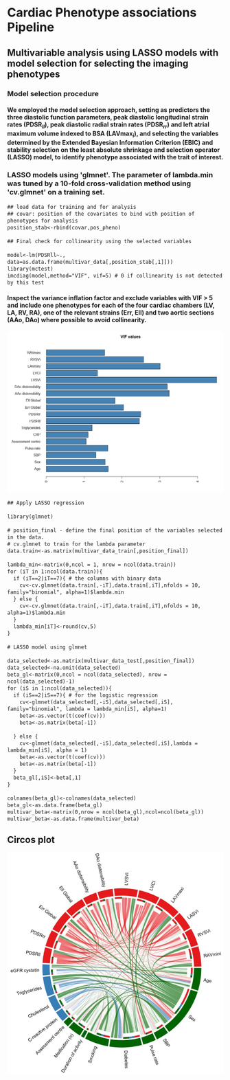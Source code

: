 # Cardiac Phenotype associations Pipeline

## Multivariable analysis using LASSO models with model selection for selecting the imaging phenotypes
### Model selection procedure

#### We employed the model selection approach, setting as predictors the three diastolic function parameters, peak diastolic longitudinal strain rates (PDSR$_{ll}$), peak diastolic radial strain rates (PDSR$_{rr}$) and left atrial maximum volume indexed to BSA (LAVmax$_{i}$), and selecting the variables determined by the Extended Bayesian Information Criterion (EBIC) and stability selection on the least absolute shrinkage and selection operator (LASSO) model, to identify phenotype associated with the trait of interest.

 ### LASSO models using 'glmnet'. The parameter of lambda.min was tuned by a 10-fold cross-validation method using 'cv.glmnet' on a training set.
   
    ## load data for training and for analysis
    ## covar: position of the covariates to bind with position of phenotypes for analysis
    position_stab<-rbind(covar,pos_pheno)
    
    ## Final check for collinearity using the selected variables

    model<-lm(PDSRll~., data=as.data.frame(multivar_data[,position_stab[,1]]))
    library(mctest)
    imcdiag(model,method="VIF", vif=5) # 0 if collinearity is not detected by this test
    
   ####  Inspect the variance inflation factor and exclude variables with VIF > 5 and include one phenotypes for each of the four cardiac chambers (LV, LA, RV, RA), one of the relevant strains (Err, Ell) and two aortic sections (AAo, DAo) where possible to avoid collinearity.
   <img src="vif_plot.JPG" alt="" class="inline" />


    ## Apply LASSO regression

    library(glmnet)  
    
    # position_final - define the final position of the variables selected in the data. 
    # cv.glmnet to train for the lambda parameter 
    data.train<-as.matrix(multivar_data_train[,position_final])

    lambda_min<-matrix(0,ncol = 1, nrow = ncol(data.train))
    for (iT in 1:ncol(data.train)){
      if (iT==2|iT==7){ # the columns with binary data
        cv<-cv.glmnet(data.train[,-iT],data.train[,iT],nfolds = 10, family="binomial", alpha=1)$lambda.min
      } else {
        cv<-cv.glmnet(data.train[,-iT],data.train[,iT],nfolds = 10, alpha=1)$lambda.min
      }
      lambda_min[iT]<-round(cv,5)
    }
    
    # LASSO model using glmnet 
    
    data_selected<-as.matrix(multivar_data_test[,position_final])
    data_selected<-na.omit(data_selected)
    beta_gl<-matrix(0,ncol = ncol(data_selected), nrow = ncol(data_selected)-1)
    for (iS in 1:ncol(data_selected)){
      if (iS==2|iS==7){ # for the logistic regression
        cv<-glmnet(data_selected[,-iS],data_selected[,iS], family="binomial", lambda = lambda_min[iS], alpha=1)
        beta<-as.vector(t(coef(cv)))
        beta<-as.matrix(beta[-1])
    
      } else {
        cv<-glmnet(data_selected[,-iS],data_selected[,iS],lambda = lambda_min[iS], alpha = 1)
        beta<-as.vector(t(coef(cv)))
        beta<-as.matrix(beta[-1])
      }
      beta_gl[,iS]<-beta[,1]
    }

    colnames(beta_gl)<-colnames(data_selected)
    beta_gl<-as.data.frame(beta_gl)
    multivar_beta<-matrix(0,nrow = ncol(beta_gl),ncol=ncol(beta_gl))
    multivar_beta<-as.data.frame(multivar_beta)


## Circos plot  

<img src="circos_plot.JPG" alt="" class="inline" />
